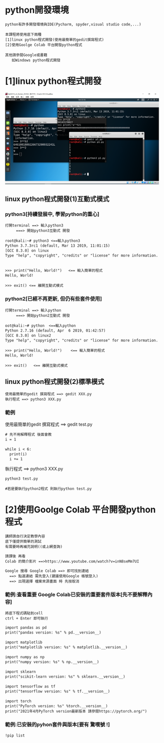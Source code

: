 # python開發環境
```
python有許多開發環境與IDE(Pycharm, spyder,visual studio code,...)

本課程將使用底下兩種
[1]linux python程式開發(使用最簡單的gedit撰寫程式)
[2]使用Goolge Colab 平台開發python程式

其他請參閱Google或書籍
   如Windows python程式開發
```
# [1]linux python程式開發

![linux python程式開發](./pic/Linux_Python開發.png)

## linux python程式開發(1)互動式模式
### python3[持續發展中, 學習python的重心]
```
打開terminal ==> 輸入python3
     ===> 開始python3互動式 開發
     
root@kali:~# python3 <==輸入python3
Python 3.7.3rc1 (default, Mar 13 2019, 11:01:15) 
[GCC 8.3.0] on linux
Type "help", "copyright", "credits" or "license" for more information.


>>> print("Hello, World!")   <== 輸入簡單的程式
Hello, World!

>>> exit() <== 離開互動式模式
```
### python2[已經不再更新, 但仍有些套件使用]
```
打開terminal ==> 輸入python
     ===> 開始python2互動式 開發

oot@kali:~# python  <==輸入python
Python 2.7.16 (default, Apr  6 2019, 01:42:57) 
[GCC 8.3.0] on linux2
Type "help", "copyright", "credits" or "license" for more information.

>>> print("Hello, World!")    <== 輸入簡單的程式
Hello, World!

>>> exit()   <== 離開互動式模式
```
## linux python程式開發(2)標準模式
```
使用最簡單的gedit 撰寫程式 ==> gedit XXX.py
執行程式 ==> python3 XXX.py
```
### 範例

使用最簡單的gedit 撰寫程式 ==> gedit test.py
```
# 先不用解釋程式 後面會教
i = 1

while i < 6:
  print(i)
  i += 1
```
執行程式 ==> python3 XXX.py
```
python3 test.py

#若是要執行python2程式 則執行python test.py
```
# [2]使用Goolge Colab 平台開發python程式
```
講師請自行決定教學內容
底下僅提供簡單的測試
有需要時再補充說明((或上網查詢)
```
```
請課後 再看
Colab 的簡介影片 ==>https://www.youtube.com/watch?v=inN8seMm7UI
```
```
Google 搜尋 Google Colab ==> 即可找到連結
  ==> 點選連結 需先登入(建議使用Google 帳號登入)
  ==> 出現選擇 檔案來源畫面 時 先按取消
```
### 範例:查看重要 Google Colab已安裝的重要套件版本[先不要解釋內容]
```
將底下程式碼貼到cell
ctrl + Enter 即可執行
```
```
import pandas as pd
print("pandas version: %s" % pd.__version__)
 
import matplotlib
print("matplotlib version: %s" % matplotlib.__version__)
 
import numpy as np
print("numpy version: %s" % np.__version__)
 
import sklearn
print("scikit-learn version: %s" % sklearn.__version__)
 
import tensorflow as tf
print("tensorflow version: %s" % tf.__version__)
 
import torch
print("PyTorch version: %s" %torch.__version__)
print("2021年4月PyTorch version最新版本 請參閱https://pytorch.org/")
```
### 範例:已安裝的pyhon套件與版本[要有 驚嘆號 !]
```
!pip list
```
